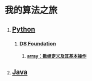 # 我的算法之旅

1. ## [Python](https://github.com/XiangtingLee/Algorithm/tree/master/Python)
   1. ### [DS Foundation](https://github.com/XiangtingLee/Algorithm/tree/master/Python/DS%20foundation)
      1. #### [array：数组定义及其基本操作](https://github.com/XiangtingLee/Algorithm/blob/master/Python/DS%20foundation/array.py)
2. ## [Java](https://github.com/XiangtingLee/Algorithm/Java)